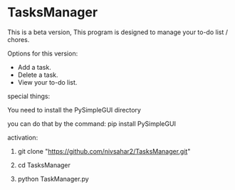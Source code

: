 # TasksManager

This is a beta version,
This program is designed to manage your to-do list / chores.

Options for this version:
- Add a task.
- Delete a task.
- View your to-do list.



special things:

You need to install the PySimpleGUI directory

you can do that by the command: pip install PySimpleGUI

activation:

1) git clone "https://github.com/nivsahar2/TasksManager.git"

2) cd TasksManager

3) python TaskManager.py


